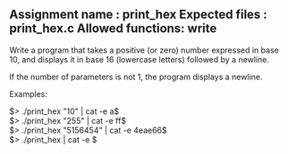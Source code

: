 Assignment name  : print_hex
Expected files   : print_hex.c
Allowed functions: write
--------------------------------------------------------------------------------

Write a program that takes a positive (or zero) number expressed in base 10,
and displays it in base 16 (lowercase letters) followed by a newline.

If the number of parameters is not 1, the program displays a newline.

Examples:

$> ./print_hex "10" | cat -e  
a$  
$> ./print_hex "255" | cat -e  
ff$  
$> ./print_hex "5156454" | cat -e  
4eae66$  
$> ./print_hex | cat -e
$  
